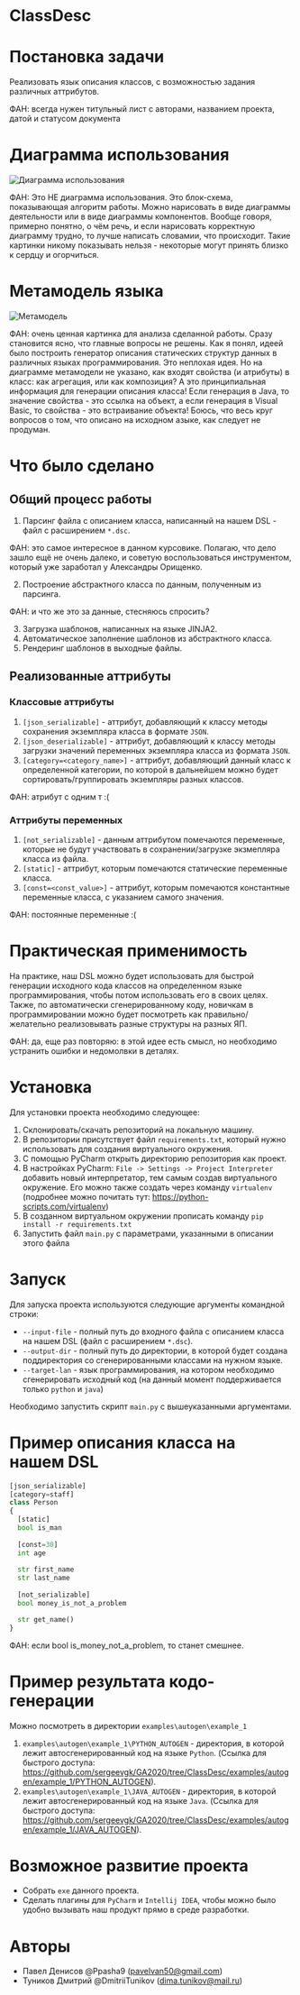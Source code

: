 # ClassDesc
# Постановка задачи  
Реализовать язык описания классов, с возможностью задания различных аттрибутов.

ФАН: всегда нужен титульный лист с авторами, названием проекта, датой и статусом документа

# Диаграмма использования  
![Диаграмма использования](pics/using_diagram.jpg) 

ФАН: Это НЕ диаграмма использования. Это блок-схема, показывающая алгоритм работы. Можно нарисовать в виде диаграммы деятельности или в виде диаграммы компонентов. Вообще говоря, примерно понятно, о чём речь, и если нарисовать корректную диаграмму трудно, то лучше написать словамии, что происходит. Такие картинки никому показывать нельзя - некоторые могут принять близко к сердцу и огорчиться.    

# Метамодель языка  
![Метамодель](ClassDesc.png)  

ФАН: очень ценная картинка для анализа сделанной работы. Сразу становится ясно, что главные вопросы не решены. Как я понял, идеей было построить генератор описания статических структур данных в различных языках программирования. Это неплохая идея. Но на диаграмме метамодели не указано, как входят свойства (и атрибуты) в класс: как агрегация, или как композиция? А это принципиальная информация для генерации описания класса! Если генерация в Java, то значение свойства - это ссылка на объект, а если генерация в Visual Basic, то свойства - это встраивание объекта! Боюсь, что весь круг вопросов о том, что описано на исходном азыке, как следует не продуман.     

# Что было сделано
## Общий процесс работы
1. Парсинг файла с описанием класса, написанный на нашем DSL - файл с расширением `*.dsc`.

ФАН: это самое интересное в данном курсовике. Полагаю, что дело зашло ещё не очень далеко, и советую воспользоваться инструментом, который уже заработал у Александры Орищенко.  

2. Построение абстрактного класса по данным, полученным из парсинга.

ФАН: и что же это за данные, стесняюсь спросить?

3. Загрузка шаблонов, написанных на языке JINJA2.
4. Автоматическое заполнение шаблонов из абстрактного класса. 
5. Рендеринг шаблонов в выходные файлы.

## Реализованные аттрибуты
### Классовые аттрибуты 
1. `[json_serializable]` - аттрибут, добавляющий к классу методы сохранения экземпляра класса в формате `JSON`.
2. `[json_deserializable]` - аттрибут, добавляющий к классу методы загрузки значений переменных экземпляра класса из формата `JSON`.
3. `[category=<category_name>]` - аттрибут, добавляющий данный класс к определенной категории, по которой в дальнейшем можно будет сортировать/группировать экземпляры разных классов.

ФАН: атрибут с одним т :(

### Аттрибуты переменных
1. `[not_serializable]` - данным аттрибутом помечаются переменные, которые не будут участвовать в сохранении/загрузке экзмепляра класса из файла.
2. `[static]` - аттрибут, которым помечаются статические переменные класса.
3. `[const=<const_value>]` - аттрибут, которым помечаются константные переменные класса, с указанием самого значения.

ФАН: постоянные переменные :(

# Практическая применимость
На практике, наш DSL можно будет использовать для быстрой генерации исходного кода классов на определенном языке программирования, чтобы потом использовать его в своих целях. Также, по автоматически сгенерированному коду, новичкам в программировании можно будет посмотреть как правильно/желательно реализовывать разные структуры на разных ЯП.

ФАН: да, еще раз повторяю: в этой идее есть смысл, но необходимо устранить ошибки и недомолвки в деталях.

# Установка
Для установки проекта необходимо следующее:
1. Склонировать/скачать репозиторий на локальную машину.
2. В репозитории присутствует файл `requirements.txt`, который нужно использовать для создания виртуального окружения.
3. С помощью PyCharm открыть директорию репозитория как проект.
4. В настройках PyCharm: `File -> Settings -> Project Interpreter` добавить новый интерпретатор, тем самым создав виртуального окружение. Его можно также создать через команду `virtualenv` (подробнее можно почитать тут: https://python-scripts.com/virtualenv)
5. В созданном виртуальном окружении прописать команду `pip install -r requirements.txt`
6. Запустить файл `main.py` с параметрами, указанными в описании этого файла

# Запуск
Для запуска проекта используются следующие аргументы командной строки:
* `--input-file` - полный путь до входного файла с описанием класса на нашем DSL (файл с расширением `*.dsc`).
* `--output-dir` - полный путь до директории, в которой будет создана поддиректория со сгенерированными классами на нужном языке.
* `--target-lan` - язык программирования, на котором необходимо сгенерировать исходный код (на данный момент поддерживается только `python` и `java`)

Необходимо запустить скрипт `main.py` с вышеуказанными аргументами.

# Пример описания класса на нашем DSL
```python
[json_serializable]
[category=staff]
class Person
{
  [static]
  bool is_man
  
  [const=30]
  int age
  
  str first_name
  str last_name
  
  [not_serializable]
  bool money_is_not_a_problem

  str get_name()
}
```
ФАН: если bool is_money_not_a_problem, то станет смешнее. 

# Пример результата кодо-генерации
Можно посмотреть в директории `examples\autogen\example_1`
1. `examples\autogen\example_1\PYTHON_AUTOGEN` - директория, в которой лежит автосгенерированный код на языке `Python`. (Ссылка для быстрого доступа: https://github.com/sergeevgk/GA2020/tree/ClassDesc/examples/autogen/example_1/PYTHON_AUTOGEN).
2. `examples\autogen\example_1\JAVA_AUTOGEN` - директория, в которой лежит автосгенерированный код на языке `Java`. (Ссылка для быстрого доступа: https://github.com/sergeevgk/GA2020/tree/ClassDesc/examples/autogen/example_1/JAVA_AUTOGEN).

# Возможное развитие проекта
* Собрать `exe` данного проекта.
* Сделать плагины для `PyCharm` и `Intellij IDEA`, чтобы можно было удобно вызывать наш продукт прямо в среде разработки.

# Авторы
* Павел Денисов @Ppasha9 (pavelvan50@gmail.com)
* Туников Дмитрий @DmitriiTunikov (dima.tunikov@mail.ru)
